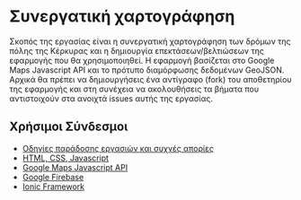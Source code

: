 # Συνεργατική χαρτογράφηση

Σκοπός της εργασίας είναι η συνεργατική χαρτογράφηση των δρόμων της πόλης της Κέρκυρας και η δημιουργία επεκτάσεων/βελτιώσεων της εφαρμογής που θα χρησιμοποιηθεί. Η εφαρμογή βασίζεται στο Google Maps Javascript API και το πρότυπο διαμόρφωσης δεδομένων GeoJSON.
Αρχικά θα πρέπει να δημιουργήσεις ένα αντίγραφο (fork) του αποθετηρίου της εφαρμογής και στη συνέχεια να ακολουθήσεις τα βήματα που αντιστοιχούν στα ανοιχτά issues αυτής της εργασίας.

## Χρήσιμοι Σύνδεσμοι
- [Οδηγίες παράδοσης εργασιών και συχνές απορίες](https://courses-ionio.github.io/help/)
- [HTML, CSS, Javascript](https://www.w3schools.com/)
- [Google Maps Javascript API](https://developers.google.com/maps/documentation/javascript/)
- [Google Firebase](https://firebase.google.com/)
- [Ionic Framework](https://ionicframework.com/getting-started)

